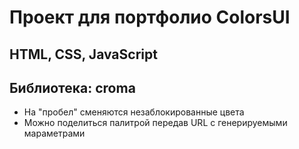 # Проект для портфолио ColorsUI

## HTML, CSS, JavaScript
## Библиотека: croma

- На "пробел" сменяются незаблокированные цвета
- Можно поделиться палитрой передав URL с генерируемыми мараметрами
